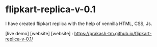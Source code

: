 # flipkart-replica-v-0.1
 I have created flipkart replica with the help of vennilla HTML, CSS, Js.

 [live demo] [website]
[website] : https://prakash-tm.github.io/flipkart-replica-v-0.1/


